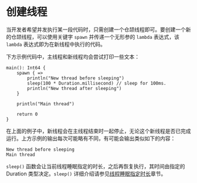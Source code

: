 # 创建线程

当开发者希望并发执行某一段代码时，只需创建一个仓颉线程即可。要创建一个新的仓颉线程，可以使用关键字 `spawn` 并传递一个无形参的 `lambda` 表达式，该 `lambda` 表达式即为在新线程中执行的代码。

下方示例代码中，主线程和新线程均会尝试打印一些文本：

<!-- run -->

```cangjie
main(): Int64 {
    spawn { =>
        println("New thread before sleeping")
        sleep(100 * Duration.millisecond) // sleep for 100ms.
        println("New thread after sleeping")
    }

    println("Main thread")

    return 0
}
```

在上面的例子中，新线程会在主线程结束时一起停止，无论这个新线程是否已完成运行。上方示例的输出每次可能略有不同，有可能会输出类似如下的内容：

```text
New thread before sleeping
Main thread

```

`sleep()` 函数会让当前线程睡眠指定的时长，之后再恢复执行，其时间由指定的 Duration 类型决定。`sleep()` 详细介绍请参见[线程睡眠指定时长](./sleep.md)章节。
